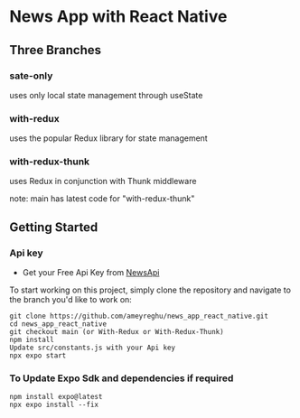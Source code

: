 # News App with React Native

## Three Branches
### sate-only
uses only local state management through useState
### with-redux
uses the popular Redux library for state management
### with-redux-thunk
uses Redux in conjunction with Thunk middleware

note: main has latest code for "with-redux-thunk"


## Getting Started

### Api key
- Get your Free Api Key from [NewsApi](https://newsapi.org/register)

To start working on this project, simply clone the repository and navigate to the branch you'd like to work on:

```
git clone https://github.com/ameyreghu/news_app_react_native.git
cd news_app_react_native
git checkout main (or With-Redux or With-Redux-Thunk)
npm install
Update src/constants.js with your Api key
npx expo start
```

### To Update Expo  Sdk and dependencies if required 
```
npm install expo@latest
npx expo install --fix
```
